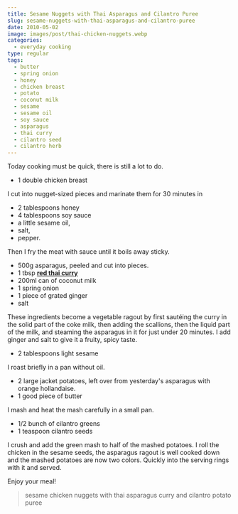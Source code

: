 ```yaml
---
title: Sesame Nuggets with Thai Asparagus and Cilantro Puree
slug: sesame-nuggets-with-thai-asparagus-and-cilantro-puree
date: 2010-05-02
image: images/post/thai-chicken-nuggets.webp
categories: 
  - everyday cooking
type: regular
tags: 
  - butter
  - spring onion
  - honey
  - chicken breast
  - potato
  - coconut milk
  - sesame
  - sesame oil
  - soy sauce
  - asparagus
  - thai curry
  - cilantro seed
  - cilantro herb
---
```


Today cooking must be quick, there is still a lot to do.

* 1 double chicken breast

I cut into nugget-sized pieces and marinate them for 30 minutes in

* 2 tablespoons honey 
* 4 tablespoons soy sauce 
* a little sesame oil, 
* salt, 
* pepper.

Then I fry the meat with sauce until it boils away sticky.

* 500g asparagus, peeled and cut into pieces. 
* 1 tbsp **[red thai curry](../001-10-24-red-thai-curry-paste)** 
* 200ml can of coconut milk 
* 1 spring onion 
* 1 piece of grated ginger
* salt

These ingredients become a vegetable ragout by first sautéing the curry in the solid part of the coke milk, then adding the scallions, then the liquid part of the milk, and steaming the asparagus in it for just under 20 minutes. I add ginger and salt to give it a fruity, spicy taste.

* 2 tablespoons light sesame

I roast briefly in a pan without oil.

* 2 large jacket potatoes, left over from yesterday's asparagus with orange hollandaise. 
* 1 good piece of butter

I mash and heat the mash carefully in a small pan.

* 1/2 bunch of cilantro greens 
* 1 teaspoon cilantro seeds

I crush and add the green mash to half of the mashed potatoes. I roll the chicken in the sesame seeds, the asparagus ragout is well cooked down and the mashed potatoes are now two colors. Quickly into the serving rings with it and served.

Enjoy your meal!

> sesame chicken nuggets with thai asparagus curry and cilantro potato puree